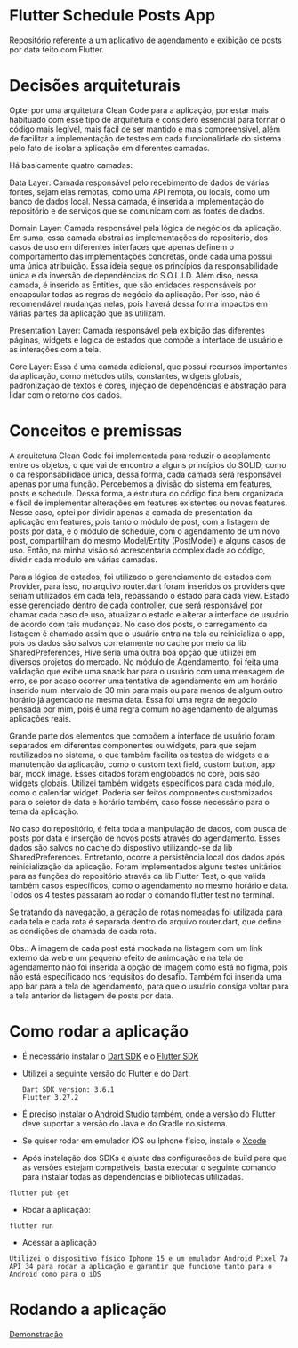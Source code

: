 # Flutter Schedule Posts App

Repositório referente a um aplicativo de agendamento e exibição de posts por data feito com Flutter.


# Decisões arquiteturais
  
  Optei por uma arquitetura Clean Code para a aplicação, por estar mais habituado com esse tipo de arquitetura e considero essencial para tornar o código mais legível, mais fácil de ser mantido e mais compreensível, além de facilitar a implementação de testes em cada funcionalidade do sistema pelo fato de isolar a aplicação em diferentes camadas.
  
  Há basicamente quatro camadas:

  Data Layer: Camada responsável pelo recebimento de dados de várias fontes, sejam elas remotas, como uma API remota, ou locais, como um banco de dados local. Nessa camada, é inserida a implementação do repositório e de serviços que se comunicam com as fontes de dados.

  Domain Layer: Camada responsável pela lógica de negócios da aplicação. Em suma, essa camada abstrai as implementações do repositório, dos casos de uso em diferentes interfaces que apenas definem o comportamento das implementações concretas, onde cada uma possui uma única atribuição. Essa ideia segue os princípios da responsabilidade única e da inversão de dependências do S.O.L.I.D. Além diso, nessa camada, é inserido as Entities, que são entidades responsáveis por encapsular todas as regras de negócio da aplicação. Por isso, não é recomendável mudanças nelas, pois haverá dessa forma impactos em várias partes da aplicação que as utilizam.

  Presentation Layer: Camada responsável pela exibição das diferentes páginas, widgets e lógica de estados que compõe a interface de usuário e as interações com a tela.

  Core Layer: Essa é uma camada adicional, que possui recursos importantes da aplicação, como métodos utils, constantes, widgets globais, padronização de textos e cores, injeção de dependências e abstração para lidar com o retorno dos dados.

# Conceitos e premissas

  A arquitetura Clean Code foi implementada para reduzir o acoplamento entre os objetos, o que vai de encontro a alguns princípios do SOLID, como o da responsabilidade única, dessa forma, cada camada será responsável apenas por uma função. Percebemos a divisão do sistema em features, posts e schedule. Dessa forma, a estrutura do código fica bem organizada e fácil de implementar alterações em features existentes ou novas features. Nesse caso, optei por dividir apenas a camada de presentation da aplicação em features, pois tanto o módulo de post, com a listagem de posts por data, e o módulo de schedule, com o agendamento de um novo post, compartilham do mesmo Model/Entity (PostModel) e alguns casos de uso. Então, na minha visão só acrescentaria complexidade ao código, dividir cada modulo em várias camadas.


  Para a lógica de estados, foi utilizado o gerenciamento de estados com Provider, para isso, no arquivo router.dart foram inseridos os providers que seriam utilizados em cada tela, repassando o estado para cada view. Estado esse gerenciado dentro de cada controller, que será responsável por chamar cada caso de uso, atualizar o estado e alterar a interface de usuário de acordo com tais mudanças. No caso dos posts, o carregamento da listagem é chamado assim que o usuário entra na tela ou reinicializa o app, pois os dados são salvos corretamente no cache por meio da lib SharedPreferences, Hive seria uma outra boa opção que utilizei em diversos projetos do mercado. No módulo de Agendamento, foi feita uma validação que exibe uma snack bar para o usuário com uma mensagem de erro, se por acaso ocorrer uma tentativa de agendamento em um horário inserido num intervalo de 30 min para mais ou para menos de algum outro horário já agendado na mesma data. Essa foi uma regra de negócio pensada por mim, pois é uma regra comum no agendamento de algumas aplicações reais.
  
  Grande parte dos elementos que compõem a interface de usuário foram separados em diferentes componentes ou widgets, para que sejam reutilizados no sistema, o que também facilita os testes de widgets e a manutenção da aplicação, como o custom text field, custom button, app bar, mock image. Esses citados foram englobados no core, pois são widgets globais. Utilizei também widgets específicos para cada módulo, como o calendar widget. Poderia ser feitos componentes customizados para o seletor de data e horário também, caso fosse necessário para o tema da aplicação. 
  
  No caso do repositório, é feita toda a manipulação de dados, com busca de posts por data e inserção de novos posts através do agendamento. Esses dados são salvos no cache do dispostivo utilizando-se da lib SharedPreferences. Entretanto, ocorre a persistência local dos dados após reinicialização da aplicação. Foram implementados alguns testes unitários para as funções do repositório através da lib Flutter Test, o que valida também casos específicos, como o agendamento no mesmo horário e data. Todos os 4 testes passaram ao rodar o comando flutter test no terminal.

  Se tratando da navegação, a geração de rotas nomeadas foi utilizada para cada tela e cada rota é separada dentro do arquivo router.dart, que define as condições de chamada de cada rota.

  Obs.: A imagem de cada post está mockada na listagem com um link externo da web e um pequeno efeito de animcação e na tela de agendamento não foi inserida a opção de imagem como está no figma, pois não está especificado nos requisitos do desafio. Também foi inserida uma app bar para a tela de agendamento, para que o usuário consiga voltar para a tela anterior de listagem de posts por data.


  
 # Como rodar a aplicação
  
  - É necessário instalar o [Dart SDK](https://dart.dev/get-dart) e  o [Flutter SDK](https://docs.flutter.dev/get-started/install)
  - Utilizei a seguinte versão do Flutter e do Dart:
        
        Dart SDK version: 3.6.1
        Flutter 3.27.2 

  - É preciso instalar o [Android Studio](https://developer.android.com/studio) também, onde a versão do Flutter deve suportar a versão do Java e do Gradle no sistema.
  - Se quiser rodar em emulador iOS ou Iphone físico, instale o [Xcode](https://developer.apple.com/xcode/)
  - Após instalação dos SDKs e ajuste das configurações de build para que as versões estejam competíveis, basta executar o seguinte comando para instalar todas as dependências e bibliotecas utilizadas.

```
flutter pub get
```

- Rodar a aplicação: 

```
flutter run
```

- Acessar a aplicação

```
Utilizei o dispositivo físico Iphone 15 e um emulador Android Pixel 7a API 34 para rodar a aplicação e garantir que funcione tanto para o Android como para o iOS 
```

# Rodando a aplicação

  [Demonstração](https://www.youtube.com/shorts/1AaV4Vsy1Us?feature=shared)


